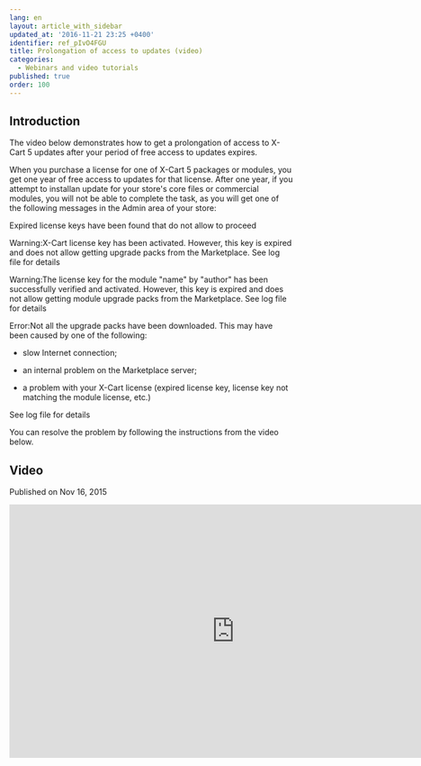 ```yaml
---
lang: en
layout: article_with_sidebar
updated_at: '2016-11-21 23:25 +0400'
identifier: ref_pIvO4FGU
title: Prolongation of access to updates (video)
categories:
  - Webinars and video tutorials
published: true
order: 100
---
```



## Introduction

The video below demonstrates how to get a prolongation of access to X-Cart 5 updates after your period of free access to updates expires.

When you purchase a license for one of X-Cart 5 packages or modules, you get one year of free access to updates for that license. After one year, if you attempt to installan update for your store's core files or commercial modules, you will not be able to complete the task, as you will get one of the following messages in the Admin area of your store:

Expired license keys have been found that do not allow to proceed

Warning:X-Cart license key has been activated. However, this key is expired and does not allow getting upgrade packs from the Marketplace.
See log file for details

Warning:The license key for the module "name" by "author" has been successfully verified and activated. However, this key is expired and does not allow getting module upgrade packs from the Marketplace.
See log file for details

Error:Not all the upgrade packs have been downloaded. This may have been caused by one of the following:

*   slow Internet connection;

*   an internal problem on the Marketplace server;

*   a problem with your X-Cart license (expired license key, license key not matching the module license, etc.)

See log file for details

You can resolve the problem by following the instructions from the video below.

## Video
Published on Nov 16, 2015
<iframe class="youtube-player" type="text/html" style="width: 800px; height: 450px" src="http://www.youtube.com/embed/PMnBEjybA7U" frameborder="0"></iframe>
